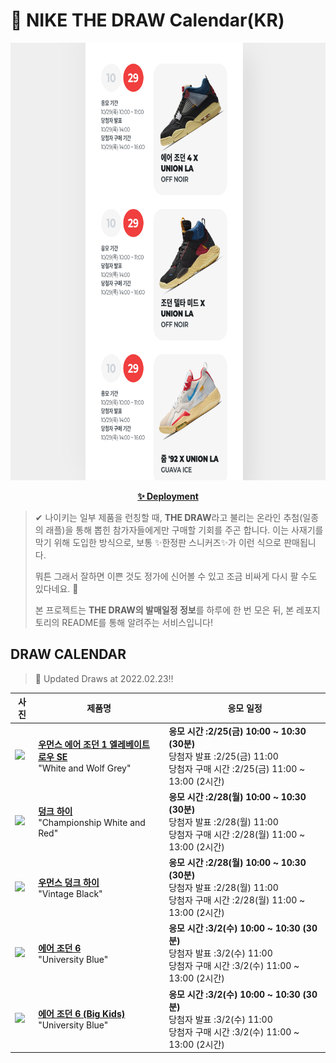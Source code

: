 # 👟 NIKE THE DRAW Calendar(KR)

<div align="center">
  <a href="https://junhoyeo.github.io/NIKE-THE-DRAW-Calendar/">
    <img src="./docs/images/preview.png" alt="Preview image of deployed application" height="700px" width="700px" />
  </a>
</div>

<p align="center">
  <a href="https://junhoyeo.github.io/NIKE-THE-DRAW-Calendar/">
    <strong>✨ Deployment</strong>
  </a>
</p>

> ✔ 나이키는 일부 제품을 런칭할 때, **THE DRAW**라고 불리는 온라인 추첨(일종의 래플)을 통해 뽑힌 참가자들에게만 구매할 기회를 주곤 합니다. 이는 사재기를 막기 위해 도입한 방식으로, 보통 ✨한정판 스니커즈✨가 이런 식으로 판매됩니다.
>
> 뭐튼 그래서 잘하면 이쁜 것도 정가에 신어볼 수 있고 조금 비싸게 다시 팔 수도 있다네요. 🤭
>
> 본 프로젝트는 **THE DRAW의 발매일정 정보**를 하루에 한 번 모은 뒤, 본 레포지토리의 README를 통해 알려주는 서비스입니다!

## DRAW CALENDAR

<!-- DRAW CALENDAR: START -->

> 👟 Updated Draws at 2022.02.23‼️

| 사진 | 제품명 | 응모 일정 |
| --- | ---- | ------- |
| <img src="https://static-breeze.nike.co.kr/kr/ko_kr/cmsstatic/product/DH7004-100/3e1b9fc7-6177-4300-943e-47a8bf516350_primary.jpg?snkrBrowse" width="256" /> | <a href="https://www.nike.com/kr/launch/t/women/fw/basketball/DH7004-100/ldwt89/wmns-air-jordan-1-elevate-low"><strong>우먼스 에어 조던 1 엘레베이트 로우 SE</strong><br /></a> "White and Wolf Grey" | <strong>응모 시간 :2/25(금) 10:00 ~ 10:30 (30분)</strong><br />당첨자 발표 :2/25(금) 11:00<br />당첨자 구매 시간 :2/25(금) 11:00 ~ 13:00 (2시간) |
| <img src="https://static-breeze.nike.co.kr/kr/ko_kr/cmsstatic/product/DD1399-106/f13e4911-5280-4275-a5b2-b15a0e6e30fd_primary.jpg?snkrBrowse" width="256" /> | <a href="https://www.nike.com/kr/launch/t/men/fw/nike-sportswear/DD1399-106/lhbu90/nike-dunk-hi-retro"><strong>덩크 하이</strong><br /></a> "Championship White and Red" | <strong>응모 시간 :2/28(월) 10:00 ~ 10:30 (30분)</strong><br />당첨자 발표 :2/28(월) 11:00<br />당첨자 구매 시간 :2/28(월) 11:00 ~ 13:00 (2시간) |
| <img src="https://static-breeze.nike.co.kr/kr/ko_kr/cmsstatic/product/DQ8581-100/1fbb2c90-88ba-478c-9499-49b861050e18_primary.jpg?snkrBrowse" width="256" /> | <a href="https://www.nike.com/kr/launch/t/women/fw/nike-sportswear/DQ8581-100/keqz19/w-nike-dunk-high"><strong>우먼스 덩크 하이</strong><br /></a> "Vintage Black" | <strong>응모 시간 :2/28(월) 10:00 ~ 10:30 (30분)</strong><br />당첨자 발표 :2/28(월) 11:00<br />당첨자 구매 시간 :2/28(월) 11:00 ~ 13:00 (2시간) |
| <img src="https://static-breeze.nike.co.kr/kr/ko_kr/cmsstatic/product/CT8529-410/e0edf05e-14cd-4240-bd63-3eac9c93b315_primary.jpg?snkrBrowse" width="256" /> | <a href="https://www.nike.com/kr/launch/t/men/fw/basketball/CT8529-410/jqiu13/air-jordan-6-retro"><strong>에어 조던 6</strong><br /></a> "University Blue" | <strong>응모 시간 :3/2(수) 10:00 ~ 10:30 (30분)</strong><br />당첨자 발표 :3/2(수) 11:00<br />당첨자 구매 시간 :3/2(수) 11:00 ~ 13:00 (2시간) |
| <img src="https://static-breeze.nike.co.kr/kr/ko_kr/cmsstatic/product/384665-410/db598157-7d2a-4dae-ac2e-be6961b6d293_primary.jpg?snkrBrowse" width="256" /> | <a href="https://www.nike.com/kr/launch/t/junior/fw/basketball/384665-410/kmxu49/air-jordan-6-retro-gs"><strong>에어 조던 6 (Big Kids)</strong><br /></a> "University Blue" | <strong>응모 시간 :3/2(수) 10:00 ~ 10:30 (30분)</strong><br />당첨자 발표 :3/2(수) 11:00<br />당첨자 구매 시간 :3/2(수) 11:00 ~ 13:00 (2시간) |

<!-- DRAW CALENDAR: END -->
